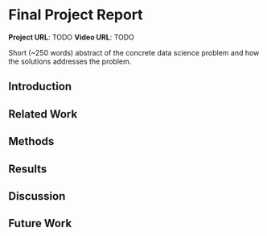# Final Project Report

**Project URL**: TODO
**Video URL**: TODO

Short (~250 words) abstract of the concrete data science problem and how the solutions addresses the problem.

## Introduction

## Related Work

## Methods

## Results

## Discussion

## Future Work

